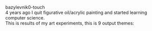 bazylevnik0-touch<br>
4 years ago I quit figurative oil/acrylic painting and started learning computer science.<br>
This is results of my art experiments, this is 9 output themes:<br>
